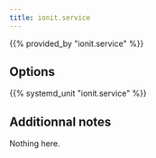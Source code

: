 ```yaml
---
title: ionit.service
---
```


{{% provided_by "ionit.service" %}}

## Options

{{% systemd_unit "ionit.service" %}}

## Additionnal notes

Nothing here.